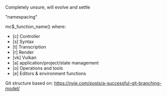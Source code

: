 Completely unsure, will evolve and settle

"namespacing"

mc$_function_name()
where:
  - [c] Controller
  - [s] Syntax
  - [t] Transcription
  - [r] Render
  - [vk] Vulkan
  - [a] application/project/state management
  - [o] Operations and tools
  - [e] Editors & environment functions

Git structure based on:
https://nvie.com/posts/a-successful-git-branching-model/
